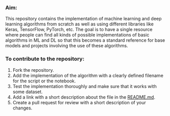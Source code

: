 ### Aim:
This repository contains the implementation of machine learning and deep learning algorithms from scratch as well as using different libraries like Keras, TensorFlow, PyTorch, etc. The goal is to have a single resource where people can find all kinds of possible implementations of basic algorithms in ML and DL so that this becomes a standard reference for base models and projects involving the use of these algorithms.

### To contribute to the repository:
1. Fork the repository.
2. Add the implementation of the algorithm with a clearly defined filename for the script or the notebook.
3. Test the implementation thoroughly and make sure that it works with some dataset.
4. Add a link with a short description about the file in the [README.md](https://github.com/adityashrm21/Deep-Learning-Algorithms-Implementation/blob/master/README.md).
5. Create a pull request for review with a short description of your changes.

